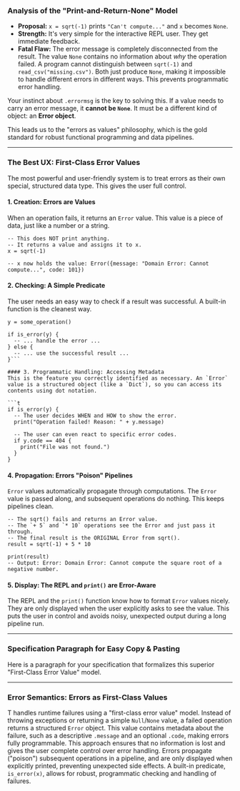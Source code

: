 ### Analysis of the "Print-and-Return-None" Model

*   **Proposal:** `x = sqrt(-1)` prints `"Can't compute..."` and `x` becomes `None`.
*   **Strength:** It's very simple for the interactive REPL user. They get immediate feedback.
*   **Fatal Flaw:** The error message is completely disconnected from the result. The value `None` contains no information about *why* the operation failed. A program cannot distinguish between `sqrt(-1)` and `read_csv("missing.csv")`. Both just produce `None`, making it impossible to handle different errors in different ways. This prevents programmatic error handling.

Your instinct about `.errormsg` is the key to solving this. If a value needs to carry an error message, it **cannot be `None`**. It must be a different kind of object: an **Error object**.

This leads us to the "errors as values" philosophy, which is the gold standard for robust functional programming and data pipelines.

---

### The Best UX: First-Class Error Values

The most powerful and user-friendly system is to treat errors as their own special, structured data type. This gives the user full control.

#### 1. Creation: Errors are Values
When an operation fails, it returns an `Error` value. This value is a piece of data, just like a number or a string.

```t
-- This does NOT print anything.
-- It returns a value and assigns it to x.
x = sqrt(-1)

-- x now holds the value: Error({message: "Domain Error: Cannot compute...", code: 101})
```

#### 2. Checking: A Simple Predicate
The user needs an easy way to check if a result was successful. A built-in function is the cleanest way.

```t
y = some_operation()

if is_error(y) {
  -- ... handle the error ...
} else {
  -- ... use the successful result ...
}```

#### 3. Programmatic Handling: Accessing Metadata
This is the feature you correctly identified as necessary. An `Error` value is a structured object (like a `Dict`), so you can access its contents using dot notation.

```t
if is_error(y) {
  -- The user decides WHEN and HOW to show the error.
  print("Operation failed! Reason: " + y.message)

  -- The user can even react to specific error codes.
  if y.code == 404 {
    print("File was not found.")
  }
}
```

#### 4. Propagation: Errors "Poison" Pipelines
`Error` values automatically propagate through computations. The `Error` value is passed along, and subsequent operations do nothing. This keeps pipelines clean.

```t
-- The sqrt() fails and returns an Error value.
-- The `+ 5` and `* 10` operations see the Error and just pass it through.
-- The final result is the ORIGINAL Error from sqrt().
result = sqrt(-1) + 5 * 10

print(result)
-- Output: Error: Domain Error: Cannot compute the square root of a negative number.
```

#### 5. Display: The REPL and `print()` are Error-Aware
The REPL and the `print()` function know how to format `Error` values nicely. They are only displayed when the user explicitly asks to see the value. This puts the user in control and avoids noisy, unexpected output during a long pipeline run.

---

### Specification Paragraph for Easy Copy & Pasting

Here is a paragraph for your specification that formalizes this superior "First-Class Error Value" model.

---

### Error Semantics: Errors as First-Class Values

T handles runtime failures using a "first-class error value" model. Instead of throwing exceptions or returning a simple `Null`/`None` value, a failed operation returns a structured `Error` object. This value contains metadata about the failure, such as a descriptive `.message` and an optional `.code`, making errors fully programmable. This approach ensures that no information is lost and gives the user complete control over error handling. Errors propagate ("poison") subsequent operations in a pipeline, and are only displayed when explicitly printed, preventing unexpected side effects. A built-in predicate, `is_error(x)`, allows for robust, programmatic checking and handling of failures. 
